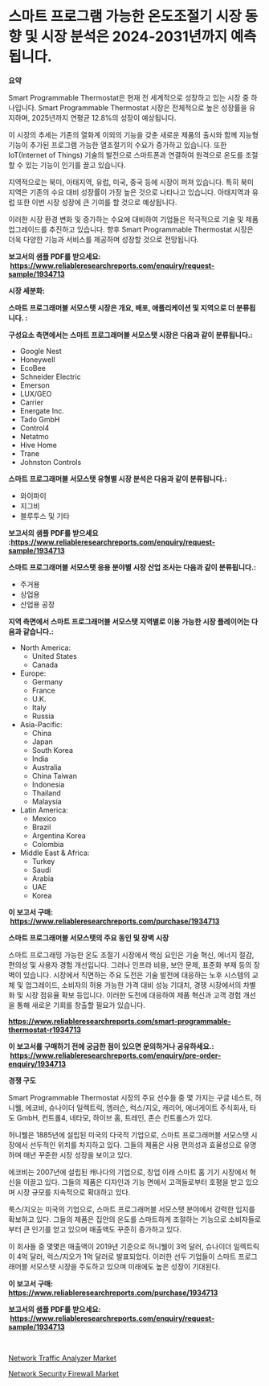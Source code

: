 <p><h1>스마트 프로그램 가능한 온도조절기 시장 동향 및 시장 분석은 2024-2031년까지 예측됩니다.</h1></p><p><strong>요약</strong></p>
<p><p>Smart Programmable Thermostat은 현재 전 세계적으로 성장하고 있는 시장 중 하나입니다. Smart Programmable Thermostat 시장은 전체적으로 높은 성장률을 유지하며, 2025년까지 연평균 12.8%의 성장이 예상됩니다.</p><p>이 시장의 추세는 기존의 열화계 이외의 기능을 갖춘 새로운 제품의 출시와 함께 지능형 기능이 추가된 프로그램 가능한 열조절기의 수요가 증가하고 있습니다. 또한 IoT(Internet of Things) 기술의 발전으로 스마트폰과 연결하여 원격으로 온도를 조절할 수 있는 기능이 인기를 끌고 있습니다.</p><p>지역적으로는 북미, 아태지역, 유럽, 미국, 중국 등에 시장이 퍼져 있습니다. 특히 북미 지역은 기존의 수요 대비 성장률이 가장 높은 것으로 나타나고 있습니다. 아태지역과 유럽 또한 이번 시장 성장에 큰 기여를 할 것으로 예상됩니다.</p><p>이러한 시장 환경 변화 및 증가하는 수요에 대비하여 기업들은 적극적으로 기술 및 제품 업그레이드를 추진하고 있습니다. 향후 Smart Programmable Thermostat 시장은 더욱 다양한 기능과 서비스를 제공하며 성장할 것으로 전망됩니다.</p></p>
<p><strong>보고서의 샘플 PDF를 받으세요: &nbsp;<a href="https://www.reliableresearchreports.com/enquiry/request-sample/1934713">https://www.reliableresearchreports.com/enquiry/request-sample/1934713</a></strong></p>
<p><strong>시장 세분화:</strong></p>
<p><strong> 스마트 프로그래머블 서모스탯 시장은 개요, 배포, 애플리케이션 및 지역으로 더 분류됩니다. :</strong></p>
<p><strong>구성요소 측면에서는 스마트 프로그래머블 서모스탯 시장은 다음과 같이 분류됩니다.:</strong></p>
<p><ul><li>Google Nest</li><li>Honeywell</li><li>EcoBee</li><li>Schneider Electric</li><li>Emerson</li><li>LUX/GEO</li><li>Carrier</li><li>Energate Inc.</li><li>Tado GmbH</li><li>Control4</li><li>Netatmo</li><li>Hive Home</li><li>Trane</li><li>Johnston Controls</li></ul></p>
<p><strong> 스마트 프로그래머블 서모스탯 유형별 시장 분석은 다음과 같이 분류됩니다.:</strong></p>
<p><ul><li>와이파이</li><li>지그비</li><li>블루투스 및 기타</li></ul></p>
<p><strong>보고서의 샘플 PDF를 받으세요 :<a href="https://www.reliableresearchreports.com/enquiry/request-sample/1934713">https://www.reliableresearchreports.com/enquiry/request-sample/1934713</a></strong></p>
<p><strong> 스마트 프로그래머블 서모스탯 응용 분야별 시장 산업 조사는 다음과 같이 분류됩니다.:</strong></p>
<p><ul><li>주거용</li><li>상업용</li><li>산업용 공장</li></ul></p>
<p><strong>지역 측면에서 스마트 프로그래머블 서모스탯 지역별로 이용 가능한 시장 플레이어는 다음과 같습니다.:</strong></p>
<p><ul>
    <li>
        North America:
        <ul>
            <li>United States</li>
            <li>Canada</li>
        </ul>
    </li>
    <li>
        Europe:
        <ul>
            <li>Germany</li>
            <li>France</li>
            <li>U.K.</li>
            <li>Italy</li>
            <li>Russia</li>
        </ul>
    </li>
    <li>
        Asia-Pacific:
        <ul>
            <li>China</li>
            <li>Japan</li>
            <li>South Korea</li>
            <li>India</li>
            <li>Australia</li>
            <li>China Taiwan</li>
            <li>Indonesia</li>
            <li>Thailand</li>
            <li>Malaysia</li>
        </ul>
    </li>
    <li>
        Latin America:
        <ul>
            <li>Mexico</li>
            <li>Brazil</li>
            <li>Argentina Korea</li>
            <li>Colombia</li>
        </ul>
    </li>
    <li>
        Middle East & Africa:
        <ul>
            <li>Turkey</li>
            <li>Saudi</li>
            <li>Arabia</li>
            <li>UAE</li>
            <li>Korea</li>
        </ul>
    </li>
    </ul></p>
<p><strong>이 보고서 구매: &nbsp;<a href="https://www.reliableresearchreports.com/purchase/1934713">https://www.reliableresearchreports.com/purchase/1934713</a></strong></p>
<p><strong>스마트 프로그래머블 서모스탯의 주요 동인 및 장벽 시장</strong></p>
<p><p>스마트 프로그래밍 가능한 온도 조절기 시장에서 핵심 요인은 기술 혁신, 에너지 절감, 편의성 및 사용자 경험 개선입니다. 그러나 인프라 비용, 보안 문제, 표준화 부재 등의 장벽이 있습니다. 시장에서 직면하는 주요 도전은 기술 발전에 대응하는 노후 시스템의 교체 및 업그레이드, 소비자의 허용 가능한 가격 대비 성능 기대치, 경쟁 시장에서의 차별화 및 시장 점유율 확보 등입니다. 이러한 도전에 대응하여 제품 혁신과 고객 경험 개선을 통해 새로운 기회를 창출할 필요가 있습니다.</p></p>
<p><strong><a href="https://www.reliableresearchreports.com/smart-programmable-thermostat-r1934713">https://www.reliableresearchreports.com/smart-programmable-thermostat-r1934713</a></strong></p>
<p><strong>이 보고서를 구매하기 전에 궁금한 점이 있으면 문의하거나 공유하세요.: &nbsp;<a href="https://www.reliableresearchreports.com/enquiry/pre-order-enquiry/1934713">https://www.reliableresearchreports.com/enquiry/pre-order-enquiry/1934713</a></strong></p>
<p><strong>경쟁 구도</strong></p>
<p><p>Smart Programmable Thermostat 시장의 주요 선수들 중 몇 가지는 구글 네스트, 허니웰, 에코비, 슈나이더 일렉트릭, 엠러슨, 럭스/지오, 캐리어, 에너게이트 주식회사, 타도 GmbH, 컨트롤4, 네타모, 하이브 홈, 트레인, 존슨 컨트롤스가 있다. </p><p>허니웰은 1885년에 설립된 미국의 다국적 기업으로, 스마트 프로그래머블 서모스탯 시장에서 선두적인 위치를 차지하고 있다. 그들의 제품은 사용 편의성과 효율성으로 유명하며 매년 꾸준한 시장 성장을 보이고 있다.</p><p>에코비는 2007년에 설립된 캐나다의 기업으로, 창업 이래 스마트 홈 기기 시장에서 혁신을 이끌고 있다. 그들의 제품은 디자인과 기능 면에서 고객들로부터 호평을 받고 있으며 시장 규모를 지속적으로 확대하고 있다.</p><p>룩스/지오는 미국의 기업으로, 스마트 프로그래머블 서모스탯 분야에서 강력한 입지를 확보하고 있다. 그들의 제품은 집안의 온도를 스마트하게 조절하는 기능으로 소비자들로부터 큰 인기를 얻고 있으며 매출액도 꾸준히 증가하고 있다.</p><p>이 회사들 중 몇몇은 매출액이 2019년 기준으로 허니웰이 3억 달러, 슈나이더 일렉트릭이 4억 달러, 럭스/지오가 1억 달러로 발표되었다. 이러한 선두 기업들이 스마트 프로그래머블 서모스탯 시장을 주도하고 있으며 미래에도 높은 성장이 기대된다.</p></p>
<p><strong>이 보고서 구매: &nbsp; <a href="https://www.reliableresearchreports.com/purchase/1934713">https://www.reliableresearchreports.com/purchase/1934713</a></strong></p>
<p><strong>보고서의 샘플 PDF를 받으세요: &nbsp;<a href="https://www.reliableresearchreports.com/enquiry/request-sample/1934713">https://www.reliableresearchreports.com/enquiry/request-sample/1934713</a></strong><strong></strong></p>
<p>&nbsp;</p>
<p><p><a href="https://github.com/nancykennedykellievqfqt2/Market-Research-Report-List-1/blob/main/network-traffic-analyzer-market.md">Network Traffic Analyzer Market</a></p><p><a href="https://github.com/seekum/Market-Research-Report-List-2/blob/main/network-security-firewall-market.md">Network Security Firewall Market</a></p></p>
